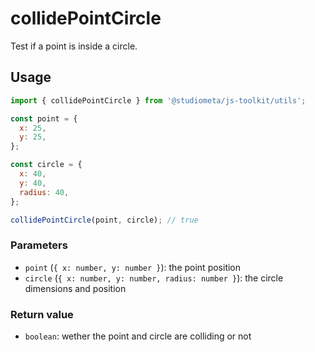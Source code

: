 # collidePointCircle

Test if a point is inside a circle.

## Usage

```js
import { collidePointCircle } from '@studiometa/js-toolkit/utils';

const point = {
  x: 25,
  y: 25,
};

const circle = {
  x: 40,
  y: 40,
  radius: 40,
};

collidePointCircle(point, circle); // true
```

### Parameters

- `point` (`{ x: number, y: number }`): the point position
- `circle` (`{ x: number, y: number, radius: number }`): the circle dimensions and position

### Return value

- `boolean`: wether the point and circle are colliding or not
